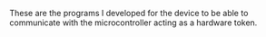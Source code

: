 These are the programs I developed for the device to be able to communicate with the microcontroller acting as a hardware token.
